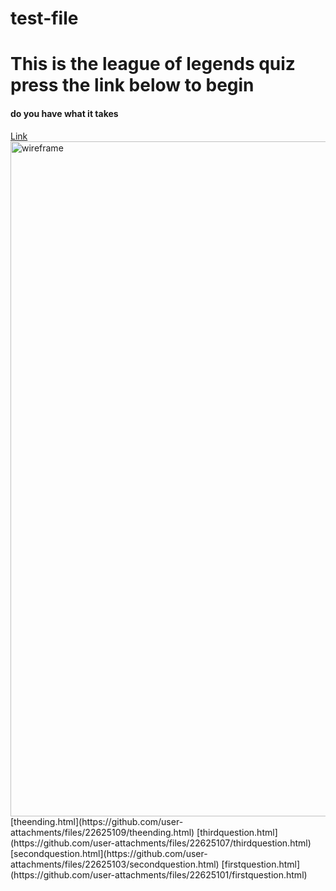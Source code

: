 # test-file

<!DOCTYPE html>
<html>
    <head>
    <title>league of legends quiz</title>
        <link href="custom.css"/>
    </head>
    <body>
        <H1>This is the league of legends quiz press the link below to begin</H1>
        <H4>do you have what it takes</H4>
        <a href="firstquestion.html">Link</a>
    </body>
</html>
<img width="1920" height="1080" alt="wireframe" src="https://github.com/user-attachments/assets/a825c155-7ae2-488e-a19e-77b0187807d1" />
[theending.html](https://github.com/user-attachments/files/22625109/theending.html)
[thirdquestion.html](https://github.com/user-attachments/files/22625107/thirdquestion.html)
[secondquestion.html](https://github.com/user-attachments/files/22625103/secondquestion.html)
[firstquestion.html](https://github.com/user-attachments/files/22625101/firstquestion.html)

